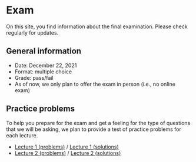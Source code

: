 # Exam

On this site, you find information about the final examination.
Please check regularly for updates.



## General information

* Date: December 22, 2021
* Format: multiple choice
* Grade: pass/fail
* As of now, we only plan to offer the exam in person (i.e., no online exam)



## Practice problems

To help you prepare for the exam and get a feeling for the type of questions that we will be asking, we plan to provide a test of practice problems for each lecture.

* [Lecture 1 (problems)](/problems/lecture-01-problems.pdf) / [Lecture 1 (solutions)](/problems/lecture-01-solutions.pdf)
* [Lecture 2 (problems)](/problems/lecture-02-problems.pdf) / [Lecture 2 (solutions)](/problems/lecture-02-solutions.pdf)

